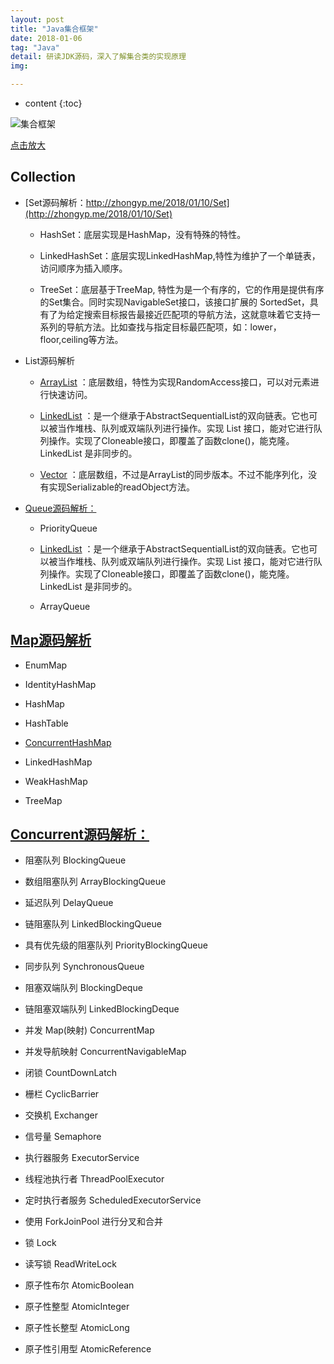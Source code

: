 ```yaml
---
layout: post
title: "Java集合框架"
date: 2018-01-06
tag: "Java"
detail: 研读JDK源码，深入了解集合类的实现原理
img: 

---
```


* content
{:toc}



![集合框架](https://github.com/zhongyp/zhongyp.github.io/blob/master/files/collections.png?raw=true)

[点击放大](https://github.com/zhongyp/zhongyp.github.io/blob/master/files/collections.png?raw=true)


## Collection


* [Set源码解析：http://zhongyp.me/2018/01/10/Set](http://zhongyp.me/2018/01/10/Set)

	* HashSet：底层实现是HashMap，没有特殊的特性。
	
	* LinkedHashSet：底层实现LinkedHashMap,特性为维护了一个单链表，访问顺序为插入顺序。
	
	* TreeSet：底层基于TreeMap, 特性为是一个有序的，它的作用是提供有序的Set集合。同时实现NavigableSet接口，该接口扩展的 SortedSet，具有了为给定搜索目标报告最接近匹配项的导航方法，这就意味着它支持一系列的导航方法。比如查找与指定目标最匹配项，如：lower，floor,ceiling等方法。
	

* List源码解析

	* [ArrayList](http://zhongyp.me/2018/01/10/ArrayList/) ：底层数组，特性为实现RandomAccess接口，可以对元素进行快速访问。
	
	* [LinkedList](http://zhongyp.me/2018/01/12/LinkedList/) ：是一个继承于AbstractSequentialList的双向链表。它也可以被当作堆栈、队列或双端队列进行操作。实现 List 接口，能对它进行队列操作。实现了Cloneable接口，即覆盖了函数clone()，能克隆。 LinkedList 是非同步的。
	
	* [Vector](http://zhongyp.me/2018/01/12/Vector/) ：底层数组，不过是ArrayList的同步版本。不过不能序列化，没有实现Serializable的readObject方法。

* [Queue源码解析：]()

	* PriorityQueue 
	
	* [LinkedList](http://zhongyp.me/2018/01/12/LinkedList/) ：是一个继承于AbstractSequentialList的双向链表。它也可以被当作堆栈、队列或双端队列进行操作。实现 List 接口，能对它进行队列操作。实现了Cloneable接口，即覆盖了函数clone()，能克隆。 LinkedList 是非同步的。
	
	* ArrayQueue
	

## [Map源码解析]()

* EnumMap

* IdentityHashMap

* HashMap 
	
* HashTable

* [ConcurrentHashMap](https://www.cnblogs.com/zaizhoumo/p/7709755.html)
	
* LinkedHashMap

* WeakHashMap

* TreeMap

## [Concurrent源码解析：]()

* 阻塞队列 BlockingQueue

* 数组阻塞队列 ArrayBlockingQueue

* 延迟队列 DelayQueue

* 链阻塞队列 LinkedBlockingQueue

* 具有优先级的阻塞队列 PriorityBlockingQueue

* 同步队列 SynchronousQueue

* 阻塞双端队列 BlockingDeque

* 链阻塞双端队列 LinkedBlockingDeque

* 并发 Map(映射) ConcurrentMap

* 并发导航映射 ConcurrentNavigableMap

* 闭锁 CountDownLatch

* 栅栏 CyclicBarrier

* 交换机 Exchanger

* 信号量 Semaphore

* 执行器服务 ExecutorService

* 线程池执行者 ThreadPoolExecutor

* 定时执行者服务 ScheduledExecutorService

* 使用 ForkJoinPool 进行分叉和合并

* 锁 Lock

* 读写锁 ReadWriteLock

* 原子性布尔 AtomicBoolean

* 原子性整型 AtomicInteger 

* 原子性长整型 AtomicLong

* 原子性引用型 AtomicReference